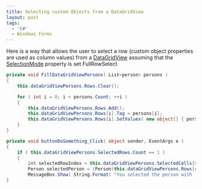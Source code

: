 ```yaml
---
title: Selecting custom Objects from a DataGridView
layout: post
tags:
  - 'C#'
  - Windows Forms
---
```

Here is a way that allows the user to select a row (custom object properties are used as column values) from a [DataGridView](http://msdn2.microsoft.com/en-us/library/system.windows.forms.datagridview.aspx) assuming that the [SelectionMode](http://msdn2.microsoft.com/en-us/library/system.windows.forms.datagridview.selectionmode.aspx) property is set FullRowSelect

```csharp
private void FillDataGridViewPersons( List<person> persons ) 
{
	this.dataGridViewPersons.Rows.Clear();

	for ( int i = 0; i < persons.Count; ++i ) 
	{ 
		this.dataGridViewPersons.Rows.Add(); 
		this.dataGridViewPersons.Rows[i].Tag = persons[i]; 
		this.dataGridViewPersons.Rows[i].SetValues( new object[] { persons[i].Id, persons[i].Name } ); 
	} 
} 

private void buttonDoSomething_Click( object sender, EventArgs e ) 
{ 
	if ( this.dataGridViewPersons.SelectedRows.Count == 1 ) 
	{ 
		int selectedRowIndex = this.dataGridViewPersons.SelectedCells[0].RowIndex; 
		Person selectedPerson = (Person)this.dataGridViewPersons.Rows[selectedRowIndex].Tag; 
		MessageBox.Show( String.Format( "You selected the person with 	} 
} 
```
